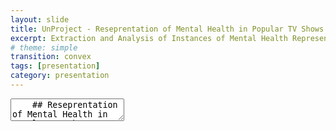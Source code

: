 ```yaml
---
layout: slide
title: UnProject - Reseprentation of Mental Health in Popular TV Shows
excerpt: Extraction and Analysis of Instances of Mental Health Representation in TV Shows
# theme: simple
transition: convex
tags: [presentation]
category: presentation
---
```

<section data-markdown data-separator-vertical="^\n\n" data-background-color="aquamarine">
  <textarea data-template>
    ## Reseprentation of Mental Health in Popular TV Shows
    Faizan Raza and Lemisa Selimi
    ---
    ## Literature Review
    - Mental health disorders can be represented with more accuracy digitally without making movies any less interesting. A movie can have both “accurate portrayal of a mental disorder AND a visually exciting and compelling narrative”. (Lopera-Mármol)
    - Despite their efforts, the media can improve a lot on representation of mental health disorders such as decreasing stigma, etc. (McMahon-Coleman)


    - Art works have contributed in expressing stereotypes about mental health, although there have been some artists who tried to humanize too
    - Bonus: Furthermore, the mind dysfunction of rejecting the present moment and creating resistance is studied since it is represented a lot in movies and seen as “normal”...
    
    ---
    ## Scope
    The project hopes to raise awareness about mental health and the impact of media on the perception of mental health issues. Through this project, we will analyze and evaluate the accuracy of the representation of mental health topics in TV shows.
    - Over a period of time
    - Movies vs Research
    - Different Genres

    ---

    ## Values and Ethics
    - Usage of the data only within the scope of our research
    - Confidentiality agreement with the companies that will share the movies with us
    - Deletion of movies after the research has been completed
    - Findings will be presented in an accurate and responsible manner, considering potential impact on public perception.

    ---

    ## Methodology


    ## Project Initiation
    The project team will be assembled, and the project plan will be developed. Ethical considerations will be discussed and agreed upon. The objectives and scope of the project will be defined.



    ## Data Collection 
    The most popular TV shows over the last decade will be identified, and data will be collected from streaming platforms such as Netflix and Hulu. The data will be carefully reviewed to ensure that it is suitable for analysis.


    ## Data Preprocessing
    The collected data will be preprocessed, which involves cleaning, filtering, and organizing the data to prepare it for analysis.


    ## Data Analysis
    The data will be analyzed using natural language processing and computer vision techniques. The dialogue and scripts from TV shows will be analyzed to identify the types of mental health portrayed, the prevalence of stigmatizing language, and the accuracy of the portrayal. Facial expressions and body language of characters with mental health issues will be analyzed to evaluate the accuracy of the portrayal.


    ## Results Interpretation
    The results of the analysis will be interpreted by the project team to identify any patterns and trends in the portrayal of mental health in popular TV shows over the last decade. The accuracy of the portrayal and the prevalence of stigmatizing language will be evaluated. The results will be presented in a clear and concise manner.


    ## Reporting
    The findings of the project will be reported in a comprehensive report. The report will highlight the main findings, including any trends and patterns identified, and will provide recommendations for improving the portrayal of mental health in popular TV shows. The report will be presented in an accurate and responsible manner.


    ## Dissemination
    The findings of the project will be disseminated through various channels, including social media, academic conferences, and mental health advocacy organizations. The aim is to raise awareness about the representation of mental health in popular TV shows and to promote accurate and responsible portrayal.


    ## Project Closure
    The project will be closed once all project activities have been completed. A final report will be produced, and all project documentation will be archived. Any feedback received from stakeholders will be reviewed and incorporated into the final report.

    ---

    ## Examples of TV Shows
    - Ted Lasso
    - Ginny and Georgia
    - Euphoria
    - BoJack Horseman
    - 13 Reasons Why

    ---

    ## Works Cited

    - Lopera-Mármol, M., Jiménez-Morales, Manel and Jiménez-Morales, Mònika (2022) Aesthetic representation of antisocial personality disorder in British coming-of-age TV series, MDPI. Available at: https://www.mdpi.com/2076-0760/11/3/133#B18-socsci-11-00133 (Accessed: 09 May 2023). 
    - McMahon-Coleman, Kimberley. “Mental Health Disorders on Television: Representation versus Reality: Paperback.” Barnes & Noble, 4 June 2020, www.barnesandnoble.com/ mental-health-disorders-on-television-kimberley-mcmahon-coleman/1136235810. 

    ---

  </textarea>
</section>
